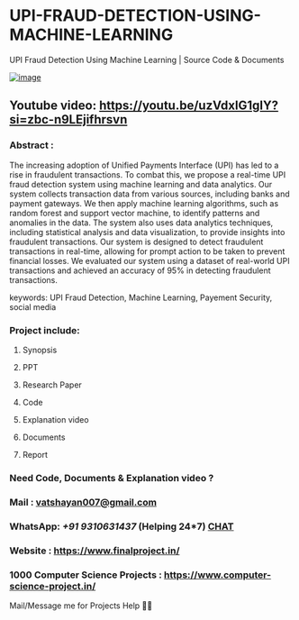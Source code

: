 # UPI-FRAUD-DETECTION-USING-MACHINE-LEARNING
UPI Fraud Detection Using Machine Learning | Source Code & Documents

[![image](https://github.com/user-attachments/assets/47fce75b-12ab-4032-85bf-4aade3417dc1)](https://github.com/Projects-Developer/UPI-FRAUD-DETECTION-USING-MACHINE-LEARNING/issues/1#issue-2747559323)


## Youtube video: https://youtu.be/uzVdxlG1gIY?si=zbc-n9LEjifhrsvn


### Abstract :

The increasing adoption of Unified Payments Interface (UPI) has led to a rise in fraudulent transactions. To combat this, we propose a real-time UPI fraud detection system using machine learning and data analytics. Our system collects transaction data from various sources, including banks and payment gateways. We then apply machine learning algorithms, such as random forest and support vector machine, to identify patterns and anomalies in the data. The system also uses data analytics techniques, including statistical analysis and data visualization, to provide insights into fraudulent transactions. Our system is designed to detect fraudulent transactions in real-time, allowing for prompt action to be taken to prevent financial losses. We evaluated our system using a dataset of real-world UPI transactions and achieved an accuracy of 95% in detecting fraudulent transactions.


keywords: UPI Fraud Detection, Machine Learning, Payement Security, social media

### Project include: 

1. Synopsis

2. PPT

3. Research Paper


4. Code

5. Explanation video

6. Documents

7. Report


### Need Code, Documents & Explanation video ? 


### Mail : vatshayan007@gmail.com 


### WhatsApp: *+91 9310631437* (Helping 24*7) **[CHAT](https://wa.me/message/CHWN2AHCPMAZK1)** 


### Website : https://www.finalproject.in/


### 1000 Computer Science Projects : https://www.computer-science-project.in/


Mail/Message me for Projects Help 🙏🏻

